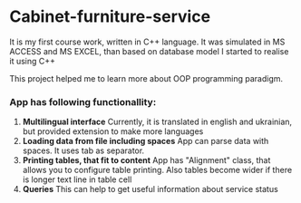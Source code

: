 # Cabinet-furniture-service

<p>It is my first course work, written in C++ language. It was simulated in MS ACCESS and MS EXCEL, than based on database model I started to realise it using C++</p>

<p>This project helped me to learn more about OOP programming paradigm.</p>

<h3>App has following functionallity:</h3>
<ol>
    <li><b>Multilingual interface</b> Currently, it is translated in english and ukrainian, but provided extension to make more languages</li>
    <li><b>Loading data from file including spaces</b> App can parse data with spaces. It uses tab as separator.</li>
    <li><b>Printing tables, that fit to content</b> App has "Alignment" class, that allows you to configure table printing. Also tables become wider if there is longer text line in table cell</li>
    <li><b>Queries</b> This can help to get useful information about service status</li>
 </ol>
